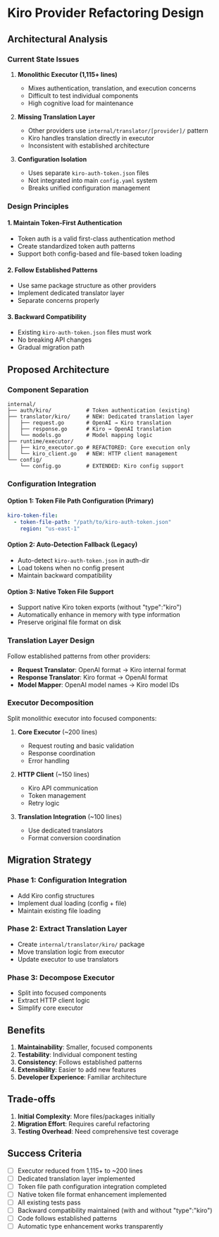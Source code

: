 # Kiro Provider Refactoring Design

## Architectural Analysis

### Current State Issues
1. **Monolithic Executor (1,115+ lines)**
   - Mixes authentication, translation, and execution concerns
   - Difficult to test individual components
   - High cognitive load for maintenance

2. **Missing Translation Layer**
   - Other providers use `internal/translator/[provider]/` pattern
   - Kiro handles translation directly in executor
   - Inconsistent with established architecture

3. **Configuration Isolation**
   - Uses separate `kiro-auth-token.json` files
   - Not integrated into main `config.yaml` system
   - Breaks unified configuration management

### Design Principles

#### 1. Maintain Token-First Authentication
- Token auth is a valid first-class authentication method
- Create standardized token auth patterns
- Support both config-based and file-based token loading

#### 2. Follow Established Patterns
- Use same package structure as other providers
- Implement dedicated translator layer
- Separate concerns properly

#### 3. Backward Compatibility
- Existing `kiro-auth-token.json` files must work
- No breaking API changes
- Gradual migration path

## Proposed Architecture

### Component Separation

```
internal/
├── auth/kiro/           # Token authentication (existing)
├── translator/kiro/     # NEW: Dedicated translation layer
│   ├── request.go       # OpenAI → Kiro translation
│   ├── response.go      # Kiro → OpenAI translation
│   └── models.go        # Model mapping logic
├── runtime/executor/
│   ├── kiro_executor.go # REFACTORED: Core execution only
│   └── kiro_client.go   # NEW: HTTP client management
└── config/
    └── config.go        # EXTENDED: Kiro config support
```

### Configuration Integration

#### Option 1: Token File Path Configuration (Primary)
```yaml
kiro-token-file:
  - token-file-path: "/path/to/kiro-auth-token.json"
    region: "us-east-1"
```

#### Option 2: Auto-Detection Fallback (Legacy)
- Auto-detect `kiro-auth-token.json` in auth-dir
- Load tokens when no config present
- Maintain backward compatibility

#### Option 3: Native Token File Support
- Support native Kiro token exports (without "type":"kiro")
- Automatically enhance in memory with type information
- Preserve original file format on disk

### Translation Layer Design

Follow established patterns from other providers:
- **Request Translator**: OpenAI format → Kiro internal format
- **Response Translator**: Kiro format → OpenAI format
- **Model Mapper**: OpenAI model names → Kiro model IDs

### Executor Decomposition

Split monolithic executor into focused components:

1. **Core Executor** (~200 lines)
   - Request routing and basic validation
   - Response coordination
   - Error handling

2. **HTTP Client** (~150 lines)
   - Kiro API communication
   - Token management
   - Retry logic

3. **Translation Integration** (~100 lines)
   - Use dedicated translators
   - Format conversion coordination

## Migration Strategy

### Phase 1: Configuration Integration
- Add Kiro config structures
- Implement dual loading (config + file)
- Maintain existing file loading

### Phase 2: Extract Translation Layer
- Create `internal/translator/kiro/` package
- Move translation logic from executor
- Update executor to use translators

### Phase 3: Decompose Executor
- Split into focused components
- Extract HTTP client logic
- Simplify core executor

## Benefits

1. **Maintainability**: Smaller, focused components
2. **Testability**: Individual component testing
3. **Consistency**: Follows established patterns
4. **Extensibility**: Easier to add new features
5. **Developer Experience**: Familiar architecture

## Trade-offs

1. **Initial Complexity**: More files/packages initially
2. **Migration Effort**: Requires careful refactoring
3. **Testing Overhead**: Need comprehensive test coverage

## Success Criteria

- [ ] Executor reduced from 1,115+ to ~200 lines
- [ ] Dedicated translation layer implemented
- [ ] Token file path configuration integration completed
- [ ] Native token file format enhancement implemented
- [ ] All existing tests pass
- [ ] Backward compatibility maintained (with and without "type":"kiro")
- [ ] Code follows established patterns
- [ ] Automatic type enhancement works transparently
